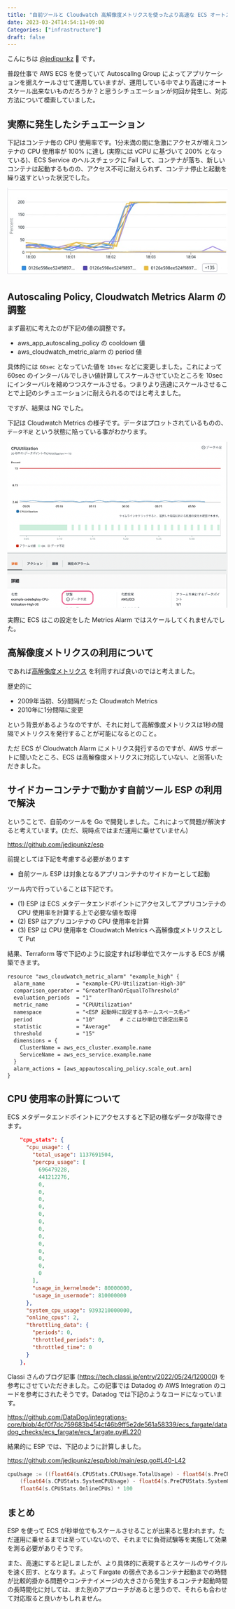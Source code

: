 ```yaml
---
title: "自前ツールと Cloudwatch 高解像度メトリクスを使ったより高速な ECS オートスケールの実現"
date: 2023-03-24T14:54:11+09:00
Categories: ["infrastructure"]
draft: false
---
```

こんにちは [@jedipunkz](https://twitter.com/jedipunkz) 🚀 です。

普段仕事で AWS ECS を使っていて Autoscallng Group によってアプリケーションを据えケールさせて運用していますが、運用している中でより高速にオートスケール出来ないものだろうか？と思うシチュエーションが何回か発生し、対応方法について模索していました。

## 実際に発生したシチュエーション

下記はコンテナ毎の CPU 使用率です。1分未満の間に急激にアクセスが増えコンテナの CPU 使用率が 100% に達し (実際には vCPU に基づいて 200% となっている)、ECS Service のヘルスチェックに Fail して、コンテナが落ち、新しいコンテナは起動するものの、アクセス不可に耐えられず、コンテナ停止と起動を繰り返すといった状況でした。

![CPU Usage](../../pix/esp_cpu_usage.png)

## Autoscaling Policy, Cloudwatch Metrics Alarm の調整

まず最初に考えたのが下記の値の調整です。

- aws_app_autoscaling_policy の cooldown 値
- aws_cloudwatch_metric_alarm の period 値

具体的には `60sec` となっていた値を `10sec` などに変更しました。これによって 60sec のインターバルでしきい値計算してスケールさせていたところを 10sec にインターバルを縮めつつスケールさせる。つまりより迅速にスケールさせることで上記のシチュエーションに耐えられるのではと考えました。

ですが、結果は NG でした。

下記は Cloudwatch Metrics の様子です。データはプロットされているものの、`データ不足` という状態に陥っている事がわかります。

![Cloudwatch Metrics](../../pix/esp_cloudwatch_metrics.png)

実際に ECS はこの設定をした Metrics Alarm ではスケールしてくれませんでした。

## 高解像度メトリクスの利用について

であれば[高解像度メトリクス](https://aws.amazon.com/jp/blogs/news/new-high-resolution-custom-metrics-and-alarms-for-amazon-cloudwatch/) を利用すれば良いのではと考えました。

歴史的に

- 2009年当初、5分間隔だった Cloudwatch Metrics
- 2010年に1分間隔に変更

という背景があるようなのですが、それに対して高解像度メトリクスは1秒の間隔でメトリクスを発行することが可能になるとのこと。

ただ ECS が Cloudwatch Alarm にメトリクス発行するのですが、AWS サポートに聞いたところ、ECS は高解像度メトリクスに対応していない、と回答いただきました。

## サイドカーコンテナで動かす自前ツール ESP の利用で解決

ということで、自前のツールを Go で開発しました。これによって問題が解決すると考えています。(ただ、現時点ではまだ運用に乗せていません)

https://github.com/jedipunkz/esp

前提としては下記を考慮する必要があります

- 自前ツール ESP は対象となるアプリコンテナのサイドカーとして起動

ツール内で行っていることは下記です。

- (1) ESP は ECS メタデータエンドポイントにアクセスしてアプリコンテナの CPU 使用率を計算する上で必要な値を取得
- (2) ESP はアプリコンテナの CPU 使用率を計算
- (3) ESP は CPU 使用率を Cloudwatch Metrics へ高解像度メトリクスとして Put

結果、Terraform 等で下記のように設定すれば秒単位でスケールする ECS が構築できます。

```hcl
resource "aws_cloudwatch_metric_alarm" "example_high" {
  alarm_name          = "example-CPU-Utilization-High-30"
  comparison_operator = "GreaterThanOrEqualToThreshold"
  evaluation_periods  = "1"
  metric_name         = "CPUUtilization"
  namespace           = "<ESP 起動時に設定するネームスペース名>"
  period              = "10"        # ここは秒単位で設定出来る
  statistic           = "Average"
  threshold           = "15"
  dimensions = {
    ClusterName = aws_ecs_cluster.example.name
    ServiceName = aws_ecs_service.example.name
  }
  alarm_actions = [aws_appautoscaling_policy.scale_out.arn]
}
```

## CPU 使用率の計算について

ECS メタデータエンドポイントにアクセスすると下記の様なデータが取得できます。

```json
    "cpu_stats": {
      "cpu_usage": {
        "total_usage": 1137691504,
        "percpu_usage": [
          696479228,
          441212276,
          0,
          0,
          0,
          0,
          0,
          0,
          0,
          0,
          0,
          0,
          0,
          0,
          0
        ],
        "usage_in_kernelmode": 80000000,
        "usage_in_usermode": 810000000
      },
      "system_cpu_usage": 9393210000000,
      "online_cpus": 2,
      "throttling_data": {
        "periods": 0,
        "throttled_periods": 0,
        "throttled_time": 0
      }
    },
```

Classi さんのブログ記事 (https://tech.classi.jp/entry/2022/05/24/120000) を参考にさせていただきました。この記事では Datadog の AWS Integration のコードを参考にされたそうです。Datadog では下記のようなコードになっています。

https://github.com/DataDog/integrations-core/blob/4cf0f7dc759683b454cf46b9ff5e2de561a58339/ecs_fargate/datadog_checks/ecs_fargate/ecs_fargate.py#L220

結果的に ESP では、下記のように計算しました。

https://github.com/jedipunkz/esp/blob/main/esp.go#L40-L42

```go
cpuUsage := ((float64(s.CPUStats.CPUUsage.TotalUsage) - float64(s.PreCPUStats.CPUUsage.TotalUsage)) /
	(float64(s.CPUStats.SystemCPUUsage) - float64(s.PreCPUStats.SystemCPUUsage))) *
	float64(s.CPUStats.OnlineCPUs) * 100
```

## まとめ

ESP を使って ECS が秒単位でもスケールさせることが出来ると思われます。ただ運用に乗せるまでは至っていないので、それまでに負荷試験等を実施して効果を測る必要がありそうです。

また、高速にすると記しましたが、より具体的に表現するとスケールのサイクルを速く回す、となります。よって Fargate の弱点であるコンテナ起動までの時間が比較的掛かる問題やコンテナイメージの大きさから発生するコンテナ起動時間の長時間化に対しては、また別のアプローチがあると思うので、それらも合わせて対応取ると良いかもしれません。
